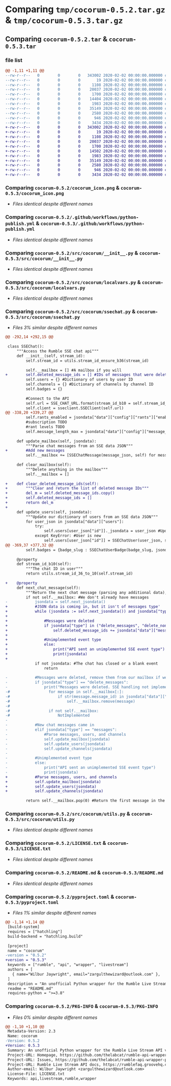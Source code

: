 # Comparing `tmp/cocorum-0.5.2.tar.gz` & `tmp/cocorum-0.5.3.tar.gz`

## Comparing `cocorum-0.5.2.tar` & `cocorum-0.5.3.tar`

### file list

```diff
@@ -1,11 +1,11 @@
--rw-r--r--   0        0        0   343002 2020-02-02 00:00:00.000000 cocorum-0.5.2/cocorum_icon.png
--rw-r--r--   0        0        0       19 2020-02-02 00:00:00.000000 cocorum-0.5.2/requirements.txt
--rw-r--r--   0        0        0     1108 2020-02-02 00:00:00.000000 cocorum-0.5.2/.github/workflows/python-publish.yml
--rw-r--r--   0        0        0    20037 2020-02-02 00:00:00.000000 cocorum-0.5.2/src/cocorum/__init__.py
--rw-r--r--   0        0        0     1700 2020-02-02 00:00:00.000000 cocorum-0.5.2/src/cocorum/localvars.py
--rw-r--r--   0        0        0    14404 2020-02-02 00:00:00.000000 cocorum-0.5.2/src/cocorum/ssechat.py
--rw-r--r--   0        0        0     1983 2020-02-02 00:00:00.000000 cocorum-0.5.2/src/cocorum/utils.py
--rw-r--r--   0        0        0    35149 2020-02-02 00:00:00.000000 cocorum-0.5.2/LICENSE.txt
--rw-r--r--   0        0        0     2580 2020-02-02 00:00:00.000000 cocorum-0.5.2/README.md
--rw-r--r--   0        0        0      946 2020-02-02 00:00:00.000000 cocorum-0.5.2/pyproject.toml
--rw-r--r--   0        0        0     3434 2020-02-02 00:00:00.000000 cocorum-0.5.2/PKG-INFO
+-rw-r--r--   0        0        0   343002 2020-02-02 00:00:00.000000 cocorum-0.5.3/cocorum_icon.png
+-rw-r--r--   0        0        0       19 2020-02-02 00:00:00.000000 cocorum-0.5.3/requirements.txt
+-rw-r--r--   0        0        0     1108 2020-02-02 00:00:00.000000 cocorum-0.5.3/.github/workflows/python-publish.yml
+-rw-r--r--   0        0        0    20037 2020-02-02 00:00:00.000000 cocorum-0.5.3/src/cocorum/__init__.py
+-rw-r--r--   0        0        0     1700 2020-02-02 00:00:00.000000 cocorum-0.5.3/src/cocorum/localvars.py
+-rw-r--r--   0        0        0    14502 2020-02-02 00:00:00.000000 cocorum-0.5.3/src/cocorum/ssechat.py
+-rw-r--r--   0        0        0     1983 2020-02-02 00:00:00.000000 cocorum-0.5.3/src/cocorum/utils.py
+-rw-r--r--   0        0        0    35149 2020-02-02 00:00:00.000000 cocorum-0.5.3/LICENSE.txt
+-rw-r--r--   0        0        0     2580 2020-02-02 00:00:00.000000 cocorum-0.5.3/README.md
+-rw-r--r--   0        0        0      946 2020-02-02 00:00:00.000000 cocorum-0.5.3/pyproject.toml
+-rw-r--r--   0        0        0     3434 2020-02-02 00:00:00.000000 cocorum-0.5.3/PKG-INFO
```

### Comparing `cocorum-0.5.2/cocorum_icon.png` & `cocorum-0.5.3/cocorum_icon.png`

 * *Files identical despite different names*

### Comparing `cocorum-0.5.2/.github/workflows/python-publish.yml` & `cocorum-0.5.3/.github/workflows/python-publish.yml`

 * *Files identical despite different names*

### Comparing `cocorum-0.5.2/src/cocorum/__init__.py` & `cocorum-0.5.3/src/cocorum/__init__.py`

 * *Files identical despite different names*

### Comparing `cocorum-0.5.2/src/cocorum/localvars.py` & `cocorum-0.5.3/src/cocorum/localvars.py`

 * *Files identical despite different names*

### Comparing `cocorum-0.5.2/src/cocorum/ssechat.py` & `cocorum-0.5.3/src/cocorum/ssechat.py`

 * *Files 3% similar despite different names*

```diff
@@ -292,14 +292,15 @@
 
 class SSEChat():
     """Access the Rumble SSE chat api"""
     def __init__(self, stream_id):
         self.stream_id = utils.stream_id_ensure_b36(stream_id)
 
         self.__mailbox = [] #A mailbox if you will
+        self.deleted_message_ids = [] #IDs of messages that were deleted, as reported by the client
         self.users = {} #Dictionary of users by user ID
         self.channels = {} #Dictionary of channels by channel ID
         self.badges = {}
 
         #Connect to the API
         self.url = SSE_CHAT_URL.format(stream_id_b10 = self.stream_id_b10)
         self.client = sseclient.SSEClient(self.url)
@@ -338,20 +339,27 @@
         self.rants_enabled = jsondata["data"]["config"]["rants"]["enable"]
         #subscription TODO
         #rant levels TODO
         self.message_length_max = jsondata["data"]["config"]["message_length_max"]
 
     def update_mailbox(self, jsondata):
         """Parse chat messages from an SSE data JSON"""
+        #Add new messages
         self.__mailbox += [SSEChatMessage(message_json, self) for message_json in jsondata["data"]["messages"]]
 
     def clear_mailbox(self):
         """Delete anything in the mailbox"""
         self.__mailbox = []
 
+    def clear_deleted_message_ids(self):
+        """Clear and return the list of deleted message IDs"""
+        del_m = self.deleted_message_ids.copy()
+        self.deleted_message_ids = []
+        return del_m
+
     def update_users(self, jsondata):
         """Update our dictionary of users from an SSE data JSON"""
         for user_json in jsondata["data"]["users"]:
             try:
                 self.users[user_json["id"]]._jsondata = user_json #Update an existing user's JSON
             except KeyError: #User is new
                 self.users[user_json["id"]] = SSEChatUser(user_json, self)
@@ -369,37 +377,32 @@
         self.badges = {badge_slug : SSEChatUserBadge(badge_slug, jsondata["data"]["config"]["badges"][badge_slug], self) for badge_slug in jsondata["data"]["config"]["badges"].keys()}
 
     @property
     def stream_id_b10(self):
         """The chat ID in user"""
         return utils.stream_id_36_to_10(self.stream_id)
 
+    @property
     def next_chat_message(self):
         """Return the next chat message (parsing any additional data), waits for it to come in, returns None if chat closed"""
         if not self.__mailbox: #We don't already have messages
-            jsondata = self.next_jsondata()
+            #JSON data is coming in, but it isn't of messages type'
+            while (jsondata := self.next_jsondata()) and jsondata["type"] != "messages":
+
+                #Messages were deleted
+                if jsondata["type"] in ("delete_messages", "delete_non_rant_messages"):
+                    self.deleted_message_ids += jsondata["data"]["message_ids"]
+
+                #Unimplemented event type
+                else:
+                    print("API sent an unimplemented SSE event type")
+                    print(jsondata)
+
             if not jsondata: #The chat has closed or a blank event
                 return
 
-            #Messages were deleted, remove them from our mailbox if we have them
-            if jsondata["type"] == "delete_messages":
-                print("Messages were deleted. SSE handling not implemented.")
-#                 for message in self.__mailbox[:]:
-#                     if str(message.message_id) in jsondata["data"]["message_ids"]:
-#                         self.__mailbox.remove(message)
-#
-#                 if not self.__mailbox:
-#                     NotImplemented
-
-            #New chat messages came in
-            elif jsondata["type"] == "messages":
-                #Parse messages, users, and channels
-                self.update_mailbox(jsondata)
-                self.update_users(jsondata)
-                self.update_channels(jsondata)
-
-            #Unimplemented event type
-            else:
-                print("API sent an unimplemented SSE event type")
-                print(jsondata)
+            #Parse messages, users, and channels
+            self.update_mailbox(jsondata)
+            self.update_users(jsondata)
+            self.update_channels(jsondata)
 
         return self.__mailbox.pop(0) #Return the first message in the mailbox, and then remove it from there
```

### Comparing `cocorum-0.5.2/src/cocorum/utils.py` & `cocorum-0.5.3/src/cocorum/utils.py`

 * *Files identical despite different names*

### Comparing `cocorum-0.5.2/LICENSE.txt` & `cocorum-0.5.3/LICENSE.txt`

 * *Files identical despite different names*

### Comparing `cocorum-0.5.2/README.md` & `cocorum-0.5.3/README.md`

 * *Files identical despite different names*

### Comparing `cocorum-0.5.2/pyproject.toml` & `cocorum-0.5.3/pyproject.toml`

 * *Files 1% similar despite different names*

```diff
@@ -1,14 +1,14 @@
 [build-system]
 requires = ["hatchling"]
 build-backend = "hatchling.build"
 
 [project]
 name = "cocorum"
-version = "0.5.2"
+version = "0.5.3"
 keywords = ["rumble", "api", "wrapper", "livestream"]
 authors = [
   { name="Wilbur Jaywright", email="zargulthewizard@outlook.com" },
 ]
 description = "An unofficial Python wrapper for the Rumble Live Stream API v1.0 (beta)"
 readme = "README.md"
 requires-python = ">=3.8"
```

### Comparing `cocorum-0.5.2/PKG-INFO` & `cocorum-0.5.3/PKG-INFO`

 * *Files 0% similar despite different names*

```diff
@@ -1,10 +1,10 @@
 Metadata-Version: 2.3
 Name: cocorum
-Version: 0.5.2
+Version: 0.5.3
 Summary: An unofficial Python wrapper for the Rumble Live Stream API v1.0 (beta)
 Project-URL: Homepage, https://github.com/thelabcat/rumble-api-wrapper-py
 Project-URL: Issues, https://github.com/thelabcat/rumble-api-wrapper-py/issues
 Project-URL: Rumble Live Stream API docs, https://rumblefaq.groovehq.com/help/how-to-use-rumble-s-live-stream-api
 Author-email: Wilbur Jaywright <zargulthewizard@outlook.com>
 License-File: LICENSE.txt
 Keywords: api,livestream,rumble,wrapper
```

